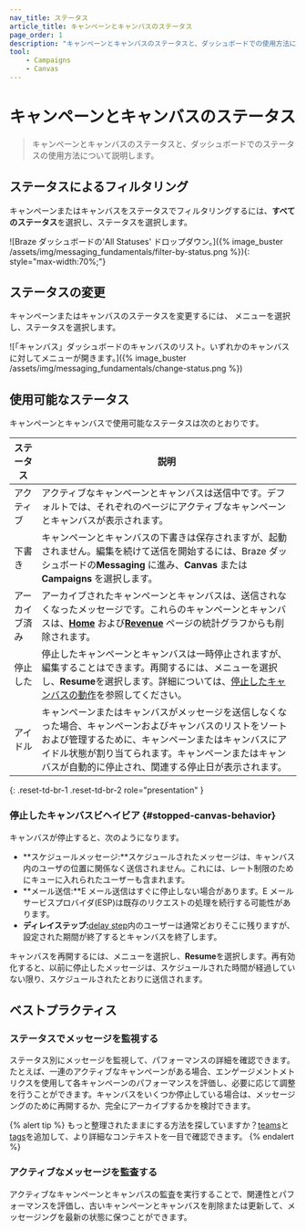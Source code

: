 ```yaml
---
nav_title: ステータス
article_title: キャンペーンとキャンバスのステータス
page_order: 1
description: "キャンペーンとキャンバスのステータスと、ダッシュボードでの使用方法について説明します。"
tool:
    - Campaigns
    - Canvas
---
```


# キャンペーンとキャンバスのステータス

> キャンペーンとキャンバスのステータスと、ダッシュボードでのステータスの使用方法について説明します。

## ステータスによるフィルタリング

キャンペーンまたはキャンバスをステータスでフィルタリングするには、**すべてのステータス**を選択し、ステータスを選択します。

![Braze ダッシュボードの'All Statuses' ドロップダウン。]({% image_buster /assets/img/messaging_fundamentals/filter-by-status.png %}){: style="max-width:70%;"}

## ステータスの変更

キャンペーンまたはキャンバスのステータスを変更するには、<i class="fas fa-ellipsis-vertical"></i> メニューを選択し、ステータスを選択します。

![「キャンバス」ダッシュボードのキャンバスのリスト。いずれかのキャンバスに対してメニューが開きます。]({% image_buster /assets/img/messaging_fundamentals/change-status.png %})

## 使用可能なステータス

キャンペーンとキャンバスで使用可能なステータスは次のとおりです。

| ステータス | 説明 |
| --- | --- |
| アクティブ | アクティブなキャンペーンとキャンバスは送信中です。デフォルトでは、それぞれのページにアクティブなキャンペーンとキャンバスが表示されます。 |
| 下書き | キャンペーンとキャンバスの下書きは保存されますが、起動されません。編集を続けて送信を開始するには、Braze ダッシュボードの**Messaging** に進み、**Canvas** または**Campaigns** を選択します。 |
| アーカイブ済み | アーカイブされたキャンペーンとキャンバスは、送信されなくなったメッセージです。これらのキャンペーンとキャンバスは、[**Home**]({{site.baseurl}}/user_guide/analytics/dashboard/home_dashboard) および[**Revenue**]({{site.baseurl}}/user_guide/analytics/reporting/revenue_report) ページの統計グラフからも削除されます。|
| 停止した | 停止したキャンペーンとキャンバスは一時停止されますが、編集することはできます。再開するには、<i class="fas fa-ellipsis-vertical"></i>メニューを選択し、**Resume**を選択します。詳細については、[停止したキャンバスの動作](#stopped-canvas-behavior)を参照してください。 |
| アイドル | キャンペーンまたはキャンバスがメッセージを送信しなくなった場合、キャンペーンおよびキャンバスのリストをソートおよび管理するために、キャンペーンまたはキャンバスにアイドル状態が割り当てられます。キャンペーンまたはキャンバスが自動的に停止され、関連する停止日が表示されます。 |
{: .reset-td-br-1 .reset-td-br-2 role="presentation" }

### 停止したキャンバスビヘイビア {#stopped-canvas-behavior}

キャンバスが停止すると、次のようになります。

- **スケジュールメッセージ:**スケジュールされたメッセージは、キャンバス内のユーザの位置に関係なく送信されません。これには、レート制限のためにキューに入れられたユーザーも含まれます。
- **メール送信:**E メール送信はすぐに停止しない場合があります。E メールサービスプロバイダ(ESP)は既存のリクエストの処理を続行する可能性があります。
- **ディレイステップ:**[delay step]({{site.baseurl}}/user_guide/engagement_tools/canvas/canvas_components/delay_step/)内のユーザーは通常どおりそこに残りますが、設定された期間が終了するとキャンバスを終了します。

キャンバスを再開するには、<i class="fas fa-ellipsis-vertical"></i>メニューを選択し、**Resume**を選択します。再有効化すると、以前に停止したメッセージは、スケジュールされた時間が経過していない限り、スケジュールされたとおりに送信されます。

## ベストプラクティス

### ステータスでメッセージを監視する

ステータス別にメッセージを監視して、パフォーマンスの詳細を確認できます。たとえば、一連のアクティブなキャンペーンがある場合、エンゲージメントメトリクスを使用して各キャンペーンのパフォーマンスを評価し、必要に応じて調整を行うことができます。キャンバスをいくつか停止している場合は、メッセージングのために再開するか、完全にアーカイブするかを検討できます。

{% alert tip %}
もっと整理されたままにする方法を探していますか？[teams]({{site.baseurl}}/user_guide/administrative/app_settings/manage_your_braze_users/teams)と[tags]({{site.baseurl}}/user_guide/administrative/app_settings/tags)を追加して、より詳細なコンテキストを一目で確認できます。
{% endalert %}

### アクティブなメッセージを監査する

アクティブなキャンペーンとキャンバスの監査を実行することで、関連性とパフォーマンスを評価し、古いキャンペーンとキャンバスを削除または更新して、メッセージングを最新の状態に保つことができます。
